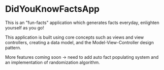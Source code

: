 # DidYouKnowFactsApp

This is an "fun-facts" application which generates facts everyday, enlighten yourself as you go!

This application is built using core concepts such as views and view controllers, creating a data model, and the Model-View-Controller design pattern.

More features coming soon -> need to add auto fact populating system and an implementation of randomization algorithm. 
